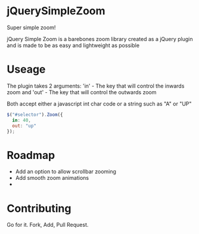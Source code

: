 # jQuerySimpleZoom
Super simple zoom!

jQuery Simple Zoom is a barebones zoom library created as a jQuery plugin and is made to be as easy and lightweight as possible

# Useage
The plugin takes 2 arguments:
'in' - The key that will control the inwards zoom
and
'out' - The key that will control the outwards zoom

Both accept either a javascript int char code or a string such as "A" or "UP"

```javascript
$("#selector").Zoom({
  in: 40,
  out: "up"
});
```
# Roadmap
- Add an option to allow scrollbar zooming
- Add smooth zoom animations
- 
# Contributing
Go for it.
Fork, Add, Pull Request.
